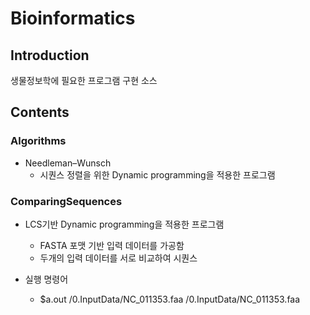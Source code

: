 # Bioinformatics

## Introduction
생물정보학에 필요한 프로그램 구현 소스

## Contents

### Algorithms
* Needleman–Wunsch
  * 시퀀스 정렬을 위한 Dynamic programming을 적용한 프로그램
  
### ComparingSequences <br>
* LCS기반 Dynamic programming을 적용한 프로그램
  * FASTA 포맷 기반 입력 데이터를 가공함
  * 두개의 입력 데이터를 서로 비교하여 시퀀스 
  
* 실행 명령어 
  * $a.out /0.InputData/NC_011353.faa /0.InputData/NC_011353.faa

